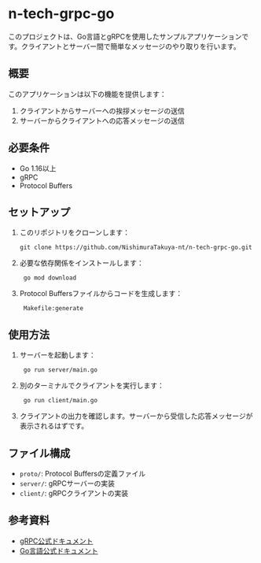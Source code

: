 # n-tech-grpc-go

このプロジェクトは、Go言語とgRPCを使用したサンプルアプリケーションです。クライアントとサーバー間で簡単なメッセージのやり取りを行います。

## 概要

このアプリケーションは以下の機能を提供します：

1. クライアントからサーバーへの挨拶メッセージの送信
2. サーバーからクライアントへの応答メッセージの送信

## 必要条件

- Go 1.16以上
- gRPC
- Protocol Buffers

## セットアップ

1. このリポジトリをクローンします：

   ```
   git clone https://github.com/NishimuraTakuya-nt/n-tech-grpc-go.git
   ```

2. 必要な依存関係をインストールします：

   ```
    go mod download
   ```

3. Protocol Buffersファイルからコードを生成します：

   ```
    Makefile:generate
   ```

## 使用方法

1. サーバーを起動します：

   ```
    go run server/main.go
   ```

2. 別のターミナルでクライアントを実行します：

   ```
    go run client/main.go
   ```

3. クライアントの出力を確認します。サーバーから受信した応答メッセージが表示されるはずです。

## ファイル構成

- `proto/`: Protocol Buffersの定義ファイル
- `server/`: gRPCサーバーの実装
- `client/`: gRPCクライアントの実装

## 参考資料

- [gRPC公式ドキュメント](https://grpc.io/docs/)
- [Go言語公式ドキュメント](https://golang.org/doc/)
